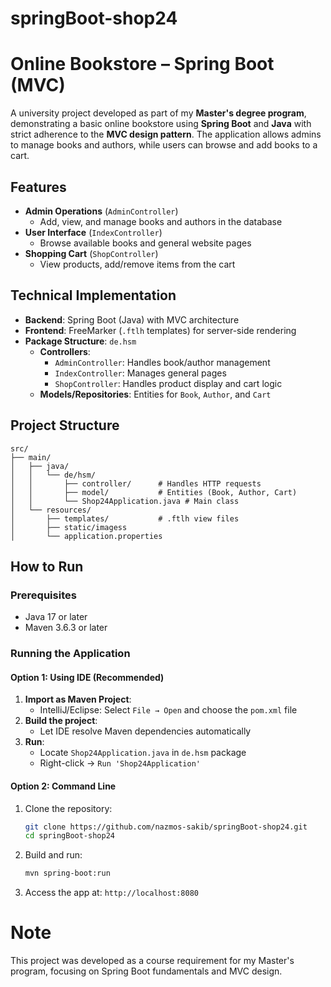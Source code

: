 # springBoot-shop24
# Online Bookstore – Spring Boot (MVC)

A university project developed as part of my **Master's degree program**, demonstrating a basic online bookstore using **Spring Boot** and **Java** with strict adherence to the **MVC design pattern**. The application allows admins to manage books and authors, while users can browse and add books to a cart.

## Features
- **Admin Operations** (`AdminController`)
  - Add, view, and manage books and authors in the database
- **User Interface** (`IndexController`)
  - Browse available books and general website pages
- **Shopping Cart** (`ShopController`)
  - View products, add/remove items from the cart

## Technical Implementation
- **Backend**: Spring Boot (Java) with MVC architecture
- **Frontend**: FreeMarker (`.ftlh` templates) for server-side rendering
- **Package Structure**: `de.hsm`
  - **Controllers**:
    - `AdminController`: Handles book/author management
    - `IndexController`: Manages general pages
    - `ShopController`: Handles product display and cart logic
  - **Models/Repositories**: Entities for `Book`, `Author`, and `Cart`

## Project Structure

```
src/  
├── main/  
│   ├── java/  
│   │   └── de/hsm/  
│   │       ├── controller/      # Handles HTTP requests  
│   │       ├── model/           # Entities (Book, Author, Cart) 
│   │       └── Shop24Application.java # Main class  
│   └── resources/  
│       ├── templates/           # .ftlh view files  
│       ├── static/imagess            
│       └── application.properties  

```


## How to Run

### Prerequisites
- Java 17 or later
- Maven 3.6.3 or later

### Running the Application

#### Option 1: Using IDE (Recommended)
1. **Import as Maven Project**:
   - IntelliJ/Eclipse: Select `File → Open` and choose the `pom.xml` file
2. **Build the project**:
   - Let IDE resolve Maven dependencies automatically
3. **Run**:
   - Locate `Shop24Application.java` in `de.hsm` package
   - Right-click → `Run 'Shop24Application'`

#### Option 2: Command Line  
1. Clone the repository:
   ```bash
   git clone https://github.com/nazmos-sakib/springBoot-shop24.git
   cd springBoot-shop24
   ```
2. Build and run:
   ```bash
   mvn spring-boot:run
   ```
3. Access the app at: ```http://localhost:8080```

# Note
This project was developed as a course requirement for my Master's program, focusing on Spring Boot fundamentals and MVC design.
